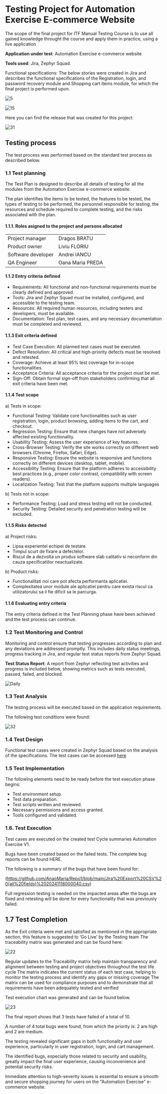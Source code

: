 # Testing Project for **Automation Exercise** E-commerce Website

The scope of the final project for ITF Manual Testing Course is to use all gained knowledge throught the course and apply them in practice, using a live application

**Application under test**: Automation Exercise e-commerce website

**Tools used**: Jira, Zephyr Squad.

Functional specifications:
The below stories were created in Jira and describes the functional specifications of the Registration, login, and password recovery module and Shopping cart items module, for which the final project is performed upon.

![5](https://github.com/user-attachments/assets/1104440b-bb85-4889-9493-326ed525d7f3)

![15](https://github.com/user-attachments/assets/480ddce1-022e-49af-96a8-0010d4b2ea1a)



Here you can find the release that was created for this project:

![31](https://github.com/user-attachments/assets/2c2626f5-1f64-4643-8481-3230ec7c4afd)

## Testing process
The test process was performed based on the standard test process as described below.

### 1.1 Test planning
The Test Plan is designed to describe all details of testing for all the modules from the Automation Exercise e-commerce website.

The plan identifies the items to be tested, the features to be tested, the types of testing to be performed, the personnel responsible for testing, the resources and schedule required to complete testing, and the risks associated with the plan. 

#### 1.1.1. Roles asigned to the project and persons allocated

<table> <tr> <td> Project manager </td> <td> Dragos BRATU </td></tr>
<tr> <td>Product owner </td> <td> Liviu FLORIU </td> </tr>
<tr> <td>Software developer </td> <td> Andrei IANCU </td> </tr>
<tr> <td>QA Engineer </td> <td> Oana Maria PREDA </td> </tr> </table> 

#### 1.1.2 Entry criteria defined

- Requirements: All functional and non-functional requirements must be clearly defined and approved.
- Tools: Jira and Zephyr Squad must be installed, configured, and accessible to the testing team.
- Resources: All required human resources, including testers and developers, must be available.
- Documentation: Test plan, test cases, and any necessary documentation must be completed and reviewed.

#### 1.1.3 Exit criteria defined

- Test Case Execution: All planned test cases must be executed.
- Defect Resolution: All critical and high-priority defects must be resolved and retested.
- Coverage: Achieve at least 95% test coverage for in-scope functionalities.
- Acceptance Criteria: All acceptance criteria for the project must be met.
- Sign-Off: Obtain formal sign-off from stakeholders confirming that all exit criteria have been met.

#### 1.1.4 Test scope
a) Tests in scope:

- Functional Testing: Validate core functionalities such as user registration, login, product browsing, adding items to the cart, and checkout.
- Regression Testing: Ensure that new changes have not adversely affected existing functionality.
- Usability Testing: Assess the user experience of key features.
- Cross-Browser Testing: Verify the site works correctly on different web browsers (Chrome, Firefox, Safari, Edge).
- Responsive Testing: Ensure the website is responsive and functions correctly on different devices (desktop, tablet, mobile).
- Accessibility Testing: Ensure that the platform adheres to accessibility best practices (e.g., proper color contrast, compatibility with screen readers).
- Localization Testing: Test that the platform supports multiple languages

b) Tests not in scope:

- Performance Testing: Load and stress testing will not be conducted.
- Security Testing: Detailed security and penetration testing will be excluded.

#### 1.1.5 Risks detected
a) Project risks:

- Lipsa experientei echipei de testare.
- Timpul scurt de fixare a defectelor.
- Riscul de a dezvolta un produs software slab calitativ si neconform din cauza specificatiilor neactualizate.

b) Product risks:

- Functionalitati noi care pot afecta performanta aplicatiei.
- Complexitatea unor module ale aplicatiei pentru care exista riscul ca utilizatorului sa ii fie dificil sa le parcurga.

#### 1.1.6 Evaluating entry criteria

The entry criteria defined in the Test Planning phase have been achieved and the test process can continue.

### 1.2 Test Monitoring and Control

Monitoring and control ensure that testing progresses according to plan and any deviations are addressed promptly. This includes daily status meetings, progress tracking in Jira, and regular test status reports from Zephyr Squad.

**Test Status Report**: A report from Zephyr reflecting test activities and progress is included below, showing metrics such as tests executed, passed, failed, and blocked.

![Daily](https://github.com/user-attachments/assets/793fbe6d-7758-4427-9f60-0f9af0b5e8d5)

### 1.3 Test Analysis
The testing process will be executed based on the application requirements. 

The following test conditions were found:

![32](https://github.com/user-attachments/assets/bec62334-9278-4364-8558-7bf34ab6b092)

### 1.4 Test Design
Functional test cases were created in Zephyr Squad based on the analysis of the specifications. The test cases can be accessed [here](https://github.com/AnaoMaria/Repo1/blob/main/ZFJ-Cycles-11-15-2024.csv)

### 1.5 Test Implementation
The following elements need to be ready before the test execution phase begins:

- Test environment setup.
- Test data preparation.
- Test scripts written and reviewed.
- Necessary permissions and access granted.
- Tools configured and validated.

### 1.6. Test Execution
Test cases are executed on the created test Cycle summaries Automation Exercise V1.

Bugs have been created based on the failed tests. The complete bug reports can be found HERE.

The following is a summary of the bugs that have been found for:

(https://github.com/AnaoMaria/Repo1/blob/main/Jira%20Export%20CSV%20(all%20fields)%2020241118000040.csv)

Full regression testing is needed on the impacted areas after the bugs are fixed and retesting will be done for every functionality that was previously failed.

## 1.7 Test Completion
As the Exit criteria were met and satisfied as mentioned in the appropriate section, this feature is suggested to ‘Go Live’ by the Testing team
The traceability matrix was generated and can be found here: 

![22](https://github.com/user-attachments/assets/d30ce57d-9a48-4abc-a5c2-1b72bb60bb81)

Regular updates to the Traceability matrix help maintain transparency and alignment between testing and project objectives throughout the test life cycle
The matrix indicates the current status of each test case, helping to monitor the testing process and identify any gaps or missing coverage
The matrix can be used for compliance purposes and to demonstrate that all requirements have been adequately tested and verified

Test execution chart was generated and can be found below.

![23](https://github.com/user-attachments/assets/1f2960cc-43e5-4fd9-93cf-ac18a17085ec)

The final report shows that 3 tests have failed of a total of 10.

A number of 4 total bugs were found, from which the priority is: 2 are high and 2 are medium.

The testing revealed significant gaps in both functionality and user experience, particularly in user registration, login, and cart management.

The identified bugs, especially those related to security and usability, greatly impact the final user experience, causing inconvenience and potential security risks.

Immediate attention to high-severity issues is essential to ensure a smooth and secure shopping journey for users on the "Automation Exercise" e-commerce website.
